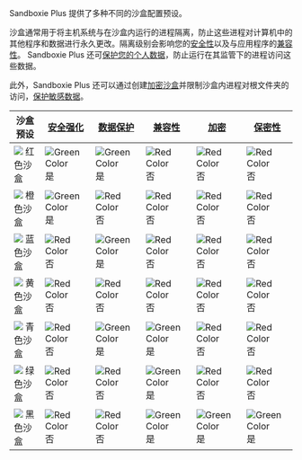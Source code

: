 Sandboxie Plus 提供了多种不同的沙盒配置预设。

沙盒通常用于将主机系统与在沙盒内运行的进程隔离，防止这些进程对计算机中的其他程序和数据进行永久更改。隔离级别会影响您的[安全性](../PlusContent/security-mode.md)以及与应用程序的[兼容性](../PlusContent/compartment-mode.md)。
Sandboxie Plus 还可[保护您的个人数据](../PlusContent/privacy-mode.md)，防止运行在其监管下的进程访问这些数据。

此外，Sandboxie Plus 还可以通过创建[加密沙盒](../PlusContent/BoxEncryption.md)并限制沙盒内进程对根文件夹的访问，[保护敏感数据](../PlusContent/black-box.md)。

| 沙盒预设 | [安全强化](../PlusContent/security-mode.md) | [数据保护](../PlusContent/privacy-mode.md) | [兼容性](../PlusContent/compartment-mode.md) | [加密](../PlusContent/BoxEncryption.md) | [保密性](../PlusContent/black-box.md) |
|-|-|-|-|-|-|
|![](../Media/sandbox-r-full.png) 红色沙盒 |![Green Color](https://placeholder.antonshell.me/img?width=15&color_bg=green&text=+) 是|![Green Color](https://placeholder.antonshell.me/img?width=15&color_bg=green&text=+) 是| ![Red Color](https://placeholder.antonshell.me/img?width=15&color_bg=FF0000&text=+) 否|![Red Color](https://placeholder.antonshell.me/img?width=15&color_bg=FF0000&text=+) 否|![Red Color](https://placeholder.antonshell.me/img?width=15&color_bg=FF0000&text=+) 否|
|![](../Media/sandbox-o-full.png) 橙色沙盒 |![Green Color](https://placeholder.antonshell.me/img?width=15&color_bg=green&text=+) 是|![Red Color](https://placeholder.antonshell.me/img?width=15&color_bg=FF0000&text=+) 否| ![Red Color](https://placeholder.antonshell.me/img?width=15&color_bg=FF0000&text=+) 否|![Red Color](https://placeholder.antonshell.me/img?width=15&color_bg=FF0000&text=+) 否|![Red Color](https://placeholder.antonshell.me/img?width=15&color_bg=FF0000&text=+) 否|
|![](../Media/sandbox-b-full.png) 蓝色沙盒 |![Red Color](https://placeholder.antonshell.me/img?width=15&color_bg=FF0000&text=+) 否|![Green Color](https://placeholder.antonshell.me/img?width=15&color_bg=green&text=+) 是| ![Red Color](https://placeholder.antonshell.me/img?width=15&color_bg=FF0000&text=+) 否|![Red Color](https://placeholder.antonshell.me/img?width=15&color_bg=FF0000&text=+) 否|![Red Color](https://placeholder.antonshell.me/img?width=15&color_bg=FF0000&text=+) 否|
|![](../Media/sandbox-y-full-e1684328804872.png) 黄色沙盒 |![Red Color](https://placeholder.antonshell.me/img?width=15&color_bg=FF0000&text=+) 否|![Red Color](https://placeholder.antonshell.me/img?width=15&color_bg=FF0000&text=+) 否| ![Red Color](https://placeholder.antonshell.me/img?width=15&color_bg=FF0000&text=+) 否|![Red Color](https://placeholder.antonshell.me/img?width=15&color_bg=FF0000&text=+) 否|![Red Color](https://placeholder.antonshell.me/img?width=15&color_bg=FF0000&text=+) 否|
|![](../Media/sandbox-c-full.png) 青色沙盒 |![Red Color](https://placeholder.antonshell.me/img?width=15&color_bg=FF0000&text=+) 否|![Green Color](https://placeholder.antonshell.me/img?width=15&color_bg=green&text=+) 是|![Green Color](https://placeholder.antonshell.me/img?width=15&color_bg=green&text=+) 是|![Red Color](https://placeholder.antonshell.me/img?width=15&color_bg=FF0000&text=+) 否|![Red Color](https://placeholder.antonshell.me/img?width=15&color_bg=FF0000&text=+) 否|
|![](../Media/sandbox-g-full.png) 绿色沙盒 |![Red Color](https://placeholder.antonshell.me/img?width=15&color_bg=FF0000&text=+) 否|![Red Color](https://placeholder.antonshell.me/img?width=15&color_bg=FF0000&text=+) 否|![Green Color](https://placeholder.antonshell.me/img?width=15&color_bg=green&text=+) 是|![Red Color](https://placeholder.antonshell.me/img?width=15&color_bg=FF0000&text=+) 否|![Red Color](https://placeholder.antonshell.me/img?width=15&color_bg=FF0000&text=+) 否|
|![](../Media/sandbox-k-full.png) 黑色沙盒 |![Red Color](https://placeholder.antonshell.me/img?width=15&color_bg=FF0000&text=+) 否|![Red Color](https://placeholder.antonshell.me/img?width=15&color_bg=FF0000&text=+) 否|![Green Color](https://placeholder.antonshell.me/img?width=15&color_bg=green&text=+) 是|![Green Color](https://placeholder.antonshell.me/img?width=15&color_bg=green&text=+) 是|![Green Color](https://placeholder.antonshell.me/img?width=15&color_bg=green&text=+) 是|
